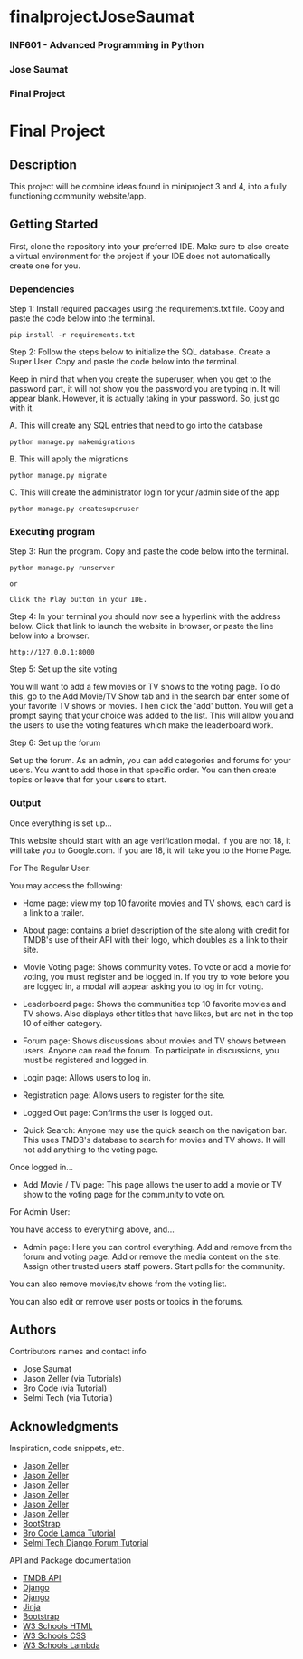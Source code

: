 # finalprojectJoseSaumat

### INF601 - Advanced Programming in Python
### Jose Saumat
### Final Project


# Final Project

## Description

This project will be combine ideas found in miniproject 3 and 4, into a fully functioning community website/app.

## Getting Started

First, clone the repository into your preferred IDE. Make sure to also create a virtual environment for the project if 
your IDE does not automatically create one for you.

### Dependencies

Step 1: Install required packages using the requirements.txt file. Copy and paste the code below into the terminal.

```
pip install -r requirements.txt
```
Step 2: Follow the steps below to initialize the SQL database. Create a Super User. Copy and paste the code below into the terminal.

Keep in mind that when you create the superuser, when you get to the password part, it will not show you
the password you are typing in. It will appear blank. However, it is actually taking in your password.
So, just go with it.

A. This will create any SQL entries that need to go into the database
```
python manage.py makemigrations

```
B. This will apply the migrations
```
python manage.py migrate
```

C. This will create the administrator login for your /admin side of the app
```
python manage.py createsuperuser
```

### Executing program

Step 3: Run the program. Copy and paste the code below into the terminal.

```
python manage.py runserver

or

Click the Play button in your IDE.
```

Step 4: In your terminal you should now see a hyperlink with the address below. Click that link to launch the website in browser,
or paste the line below into a browser.

```
http://127.0.0.1:8000
```
Step 5: Set up the site voting

You will want to add a few movies or TV shows to the voting page. To do this, go to the Add Movie/TV Show tab and in the search bar enter
some of your favorite TV shows or movies. Then click the 'add' button. You will get a prompt saying that your choice was added to the list.
This will allow you and the users to use the voting features which make the leaderboard work.

Step 6: Set up the forum

Set up the forum. As an admin, you can add categories and forums for your users. You want to add those in that specific order. You can then
create topics or leave that for your users to start.

### Output

Once everything is set up...

This website should start with an age verification modal. If you are not 18, it will take you to Google.com. If you are 18, it will take you to the Home Page.

For The Regular User:

You may access the following:

- Home page: view my top 10 favorite movies and TV shows, each card is a link to a trailer. 

- About page: contains a brief description of the site along with credit for TMDB's use of their API with their logo, which doubles as a link to their site.

- Movie Voting page: Shows community votes. To vote or add a movie for voting, you must register and be logged in. If you try to vote before you are logged in, a modal will appear asking you to log in for voting.

- Leaderboard page: Shows the communities top 10 favorite movies and TV shows. Also displays other titles that have likes, but are not in the top 10 of either category.

- Forum page: Shows discussions about movies and TV shows between users. Anyone can read the forum. To participate in discussions, you must be registered and logged in.

- Login page: Allows users to log in.

- Registration page: Allows users to register for the site.

- Logged Out page: Confirms the user is logged out.

- Quick Search: Anyone may use the quick search on the navigation bar. This uses TMDB's database to search for movies and TV shows. It will not add anything to the voting page.

Once logged in...

- Add Movie / TV page: This page allows the user to add a movie or TV show to the voting page for the community to vote on.

For Admin User:

You have access to everything above, and...

- Admin page: Here you can control everything. Add and remove from the forum and voting page. Add or remove the media content on the site. Assign other trusted users staff powers. Start polls for the community.

You can also remove movies/tv shows from the voting list. 

You can also edit or remove user posts or topics in the forums.


## Authors

Contributors names and contact info

- Jose Saumat
- Jason Zeller (via Tutorials)
- Bro Code (via Tutorial)
- Selmi Tech (via Tutorial)

## Acknowledgments

Inspiration, code snippets, etc.
* [Jason Zeller](https://www.youtube.com/watch?v=lo5atoJdNX8)
* [Jason Zeller](https://www.youtube.com/watch?v=piyfP2NLp9A)
* [Jason Zeller](https://www.youtube.com/watch?v=UB7XFf0Q_M4)
* [Jason Zeller](https://www.youtube.com/watch?v=lSqCJqnwCb8&list=PLE5nOs3YmC2RqZfmOSoOM4iqmed2pudrg&index=17)
* [Jason Zeller](https://www.youtube.com/watch?v=KPx2F812vGc&list=PLE5nOs3YmC2RqZfmOSoOM4iqmed2pudrg&index=20)
* [Jason Zeller](https://www.youtube.com/watch?v=VHkIzFJCU-0&list=PLE5nOs3YmC2RqZfmOSoOM4iqmed2pudrg&index=20)
* [BootStrap](https://getbootstrap.com/docs/4.0/components/modal/)
* [Bro Code Lamda Tutorial](https://www.youtube.com/watch?v=IljPHDyBRog)
* [Selmi Tech Django Forum Tutorial](https://www.youtube.com/watch?v=YXmsi13cMhw)

API and Package documentation
* [TMDB API](https://www.themoviedb.org/)
* [Django](https://docs.djangoproject.com/en/5.2/intro/tutorial01/)
* [Django](https://www.w3schools.com/django/)
* [Jinja](https://jinja.palletsprojects.com/en/stable/)
* [Bootstrap](https://getbootstrap.com/docs/5.3/getting-started/introduction/)
* [W3 Schools HTML](https://www.w3schools.com/html/default.asp)
* [W3 Schools CSS](https://www.w3schools.com/css/default.asp)
* [W3 Schools Lambda](https://www.w3schools.com/python/python_lambda.asp)